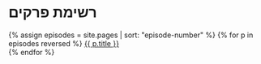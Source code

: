 ---
---
# רשימת פרקים
{% assign episodes = site.pages | sort: "episode-number" %}
{% for p in episodes reversed %}
    <a href="{{ site.baseurl}}{{ p.url }}">{{ p.title }}</a><br>
{% endfor %}
